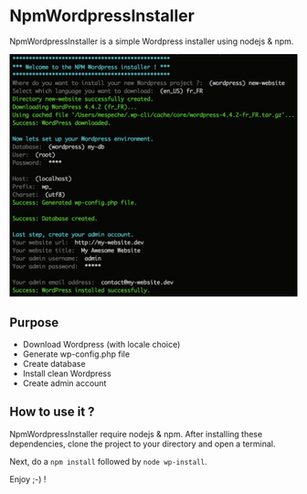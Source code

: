 # NpmWordpressInstaller

NpmWordpressInstaller is a simple Wordpress installer using nodejs & npm.

![NpmWordpressInstaller screenshot](screenshot.png)

## Purpose
* Download Wordpress (with locale choice)
* Generate wp-config.php file
* Create database
* Install clean Wordpress
* Create admin account

## How to use it ?
NpmWordpressInstaller require nodejs & npm.
After installing these dependencies, clone the project to your directory and open a terminal.

Next, do a `npm install` followed by `node wp-install`.

Enjoy ;-) !
